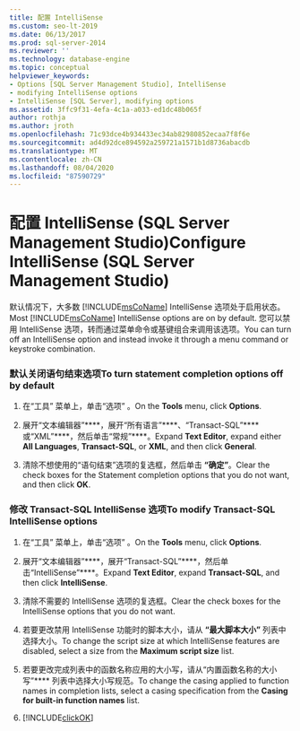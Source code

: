 ```yaml
---
title: 配置 IntelliSense
ms.custom: seo-lt-2019
ms.date: 06/13/2017
ms.prod: sql-server-2014
ms.reviewer: ''
ms.technology: database-engine
ms.topic: conceptual
helpviewer_keywords:
- Options [SQL Server Management Studio], IntelliSense
- modifying IntelliSense options
- IntelliSense [SQL Server], modifying options
ms.assetid: 3ffc9f31-4efa-4c1a-a033-ed1dc48b065f
author: rothja
ms.author: jroth
ms.openlocfilehash: 71c93dce4b934433ec34ab82980852ecaa7f8f6e
ms.sourcegitcommit: ad4d92dce894592a259721a1571b1d8736abacdb
ms.translationtype: MT
ms.contentlocale: zh-CN
ms.lasthandoff: 08/04/2020
ms.locfileid: "87590729"
---
```

# <a name="configure-intellisense-sql-server-management-studio"></a><span data-ttu-id="068d9-102">配置 IntelliSense (SQL Server Management Studio)</span><span class="sxs-lookup"><span data-stu-id="068d9-102">Configure IntelliSense (SQL Server Management Studio)</span></span>
  <span data-ttu-id="068d9-103">默认情况下，大多数 [!INCLUDE[msCoName](../../includes/msconame-md.md)] IntelliSense 选项处于启用状态。</span><span class="sxs-lookup"><span data-stu-id="068d9-103">Most [!INCLUDE[msCoName](../../includes/msconame-md.md)] IntelliSense options are on by default.</span></span> <span data-ttu-id="068d9-104">您可以禁用 IntelliSense 选项，转而通过菜单命令或基键组合来调用该选项。</span><span class="sxs-lookup"><span data-stu-id="068d9-104">You can turn off an IntelliSense option and instead invoke it through a menu command or keystroke combination.</span></span>  
  
### <a name="to-turn-statement-completion-options-off-by-default"></a><span data-ttu-id="068d9-105">默认关闭语句结束选项</span><span class="sxs-lookup"><span data-stu-id="068d9-105">To turn statement completion options off by default</span></span>  
  
1.  <span data-ttu-id="068d9-106">在“工具”  菜单上，单击“选项”  。</span><span class="sxs-lookup"><span data-stu-id="068d9-106">On the **Tools** menu, click **Options**.</span></span>  
  
2.  <span data-ttu-id="068d9-107">展开“文本编辑器”\*\*\*\*，展开“所有语言”\*\*\*\*、“Transact-SQL”\*\*\*\* 或“XML”\*\*\*\*，然后单击“常规”\*\*\*\*。</span><span class="sxs-lookup"><span data-stu-id="068d9-107">Expand **Text Editor**, expand either **All Languages**, **Transact-SQL**, or **XML**, and then click **General**.</span></span>  
  
3.  <span data-ttu-id="068d9-108">清除不想使用的“语句结束”选项的复选框，然后单击 **“确定”**。</span><span class="sxs-lookup"><span data-stu-id="068d9-108">Clear the check boxes for the Statement completion options that you do not want, and then click **OK**.</span></span>  
  
### <a name="to-modify-transact-sql-intellisense-options"></a><span data-ttu-id="068d9-109">修改 Transact-SQL IntelliSense 选项</span><span class="sxs-lookup"><span data-stu-id="068d9-109">To modify Transact-SQL IntelliSense options</span></span>  
  
1.  <span data-ttu-id="068d9-110">在“工具”  菜单上，单击“选项”  。</span><span class="sxs-lookup"><span data-stu-id="068d9-110">On the **Tools** menu, click **Options**.</span></span>  
  
2.  <span data-ttu-id="068d9-111">展开“文本编辑器”\*\*\*\*，展开“Transact-SQL”\*\*\*\*，然后单击“IntelliSense”\*\*\*\*。</span><span class="sxs-lookup"><span data-stu-id="068d9-111">Expand **Text Editor**, expand **Transact-SQL**, and then click **IntelliSense**.</span></span>  
  
3.  <span data-ttu-id="068d9-112">清除不需要的 IntelliSense 选项的复选框。</span><span class="sxs-lookup"><span data-stu-id="068d9-112">Clear the check boxes for the IntelliSense options that you do not want.</span></span>  
  
4.  <span data-ttu-id="068d9-113">若要更改禁用 IntelliSense 功能时的脚本大小，请从 **“最大脚本大小”** 列表中选择大小。</span><span class="sxs-lookup"><span data-stu-id="068d9-113">To change the script size at which IntelliSense features are disabled, select a size from the **Maximum script size** list.</span></span>  
  
5.  <span data-ttu-id="068d9-114">若要更改完成列表中的函数名称应用的大小写，请从“内置函数名称的大小写”\*\*\*\* 列表中选择大小写规范。</span><span class="sxs-lookup"><span data-stu-id="068d9-114">To change the casing applied to function names in completion lists, select a casing specification from the **Casing for built-in function names** list.</span></span>  
  
6.  [!INCLUDE[clickOK](../../includes/clickok-md.md)]  
  
  

